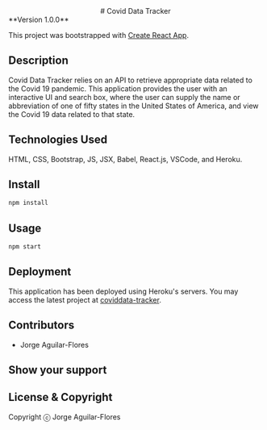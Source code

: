<div align="center"># Covid Data Tracker</div>
**Version 1.0.0**

This project was bootstrapped with [Create React App](https://github.com/facebook/create-react-app).

## Description
Covid Data Tracker relies on an API to retrieve appropriate data related to the Covid 19 pandemic. This application provides the user with an interactive UI and search box, where the user can supply the name or abbreviation of one of fifty states in the United States of America, and view the Covid 19 data related to that state.

## Technologies Used

HTML, CSS, Bootstrap, JS, JSX, Babel, React.js, VSCode, and Heroku.

## Install

```bash
npm install
```

## Usage
```bash
npm start
```

## Deployment
This application has been deployed using Heroku's servers.
You may access the latest project at [coviddata-tracker](https://coviddata-tracker.herokuapp.com/).

## Contributors
- Jorge Aguilar-Flores

## Show your support

## License & Copyright
Copyright ⓒ Jorge Aguilar-Flores